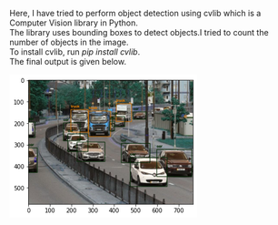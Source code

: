 Here, I have tried to perform object detection using cvlib which is a Computer Vision library in Python. <br>
The library uses bounding boxes to detect objects.I tried to count the number of objects in the image. <br>
To install cvlib, run _pip install cvlib_. <br>
The final output is given below.

![](object_detection.png?align=center)
